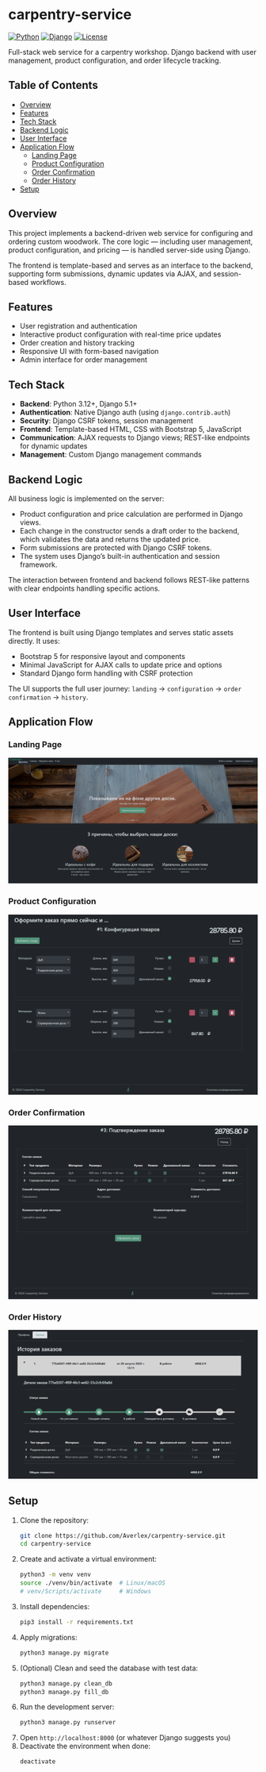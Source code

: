 # carpentry-service

[![Python](https://img.shields.io/badge/Python-3.12+-blue?logo=python&logoColor=white)](https://www.python.org)
[![Django](https://img.shields.io/badge/Django-5.1+-red?logo=django&logoColor=white)](https://www.djangoproject.com)
[![License](https://img.shields.io/badge/license-MIT-blue.svg)](LICENSE)

Full-stack web service for a carpentry workshop. Django backend with user management, product configuration, and order lifecycle tracking.

## Table of Contents

- [Overview](#overview)
- [Features](#features)
- [Tech Stack](#tech-stack)
- [Backend Logic](#backend-logic)
- [User Interface](#user-interface)
- [Application Flow](#application-flow)
  - [Landing Page](#landing-page)
  - [Product Configuration](#product-configuration)
  - [Order Confirmation](#order-confirmation)
  - [Order History](#order-history)
- [Setup](#setup)

## Overview

This project implements a backend-driven web service for configuring and ordering custom woodwork. The core logic — including user management, product configuration, and pricing — is handled server-side using Django.

The frontend is template-based and serves as an interface to the backend, supporting form submissions, dynamic updates via AJAX, and session-based workflows.

## Features

- User registration and authentication
- Interactive product configuration with real-time price updates
- Order creation and history tracking
- Responsive UI with form-based navigation
- Admin interface for order management

## Tech Stack

- **Backend**: Python 3.12+, Django 5.1+
- **Authentication**: Native Django auth (using `django.contrib.auth`)
- **Security**: Django CSRF tokens, session management
- **Frontend**: Template-based HTML, CSS with Bootstrap 5, JavaScript
- **Communication**: AJAX requests to Django views; REST-like endpoints for dynamic updates
- **Management**: Custom Django management commands

## Backend Logic

All business logic is implemented on the server:

- Product configuration and price calculation are performed in Django views.
- Each change in the constructor sends a draft order to the backend, which validates the data and returns the updated price.
- Form submissions are protected with Django CSRF tokens.
- The system uses Django’s built-in authentication and session framework.

The interaction between frontend and backend follows REST-like patterns with clear endpoints handling specific actions.

## User Interface

The frontend is built using Django templates and serves static assets directly. It uses:

- Bootstrap 5 for responsive layout and components
- Minimal JavaScript for AJAX calls to update price and options
- Standard Django form handling with CSRF protection

The UI supports the full user journey: `landing` → `configuration` → `order confirmation` → `history`.

## Application Flow

### Landing Page

![Landing Page](screenshots/landing.png)

### Product Configuration

![Configurator](screenshots/order.png)

### Order Confirmation

![Order Confirmation](screenshots/order_confirm.png)

### Order History

![Order History](screenshots/orders_done.png)

## Setup

1. Clone the repository:
   ```bash
   git clone https://github.com/Averlex/carpentry-service.git
   cd carpentry-service
   ```
2. Create and activate a virtual environment:
   ```bash
   python3 -m venv venv
   source ./venv/bin/activate  # Linux/macOS
   # venv/Scripts/activate     # Windows
   ```
3. Install dependencies:
   ```bash
   pip3 install -r requirements.txt
   ```
4. Apply migrations:
   ```bash
   python3 manage.py migrate
   ```
5. (Optional) Clean and seed the database with test data:
   ```bash
   python3 manage.py clean_db
   python3 manage.py fill_db
   ```
6. Run the development server:
   ```bash
   python3 manage.py runserver
   ```
7. Open `http://localhost:8000` (or whatever Django suggests you)
8. Deactivate the environment when done:
   ```bash
   deactivate
   ```
